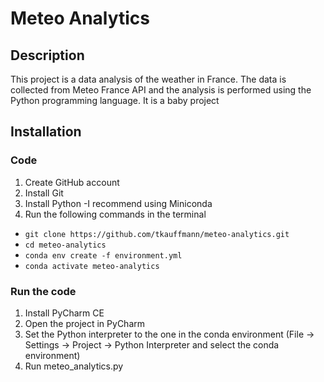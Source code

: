 # Meteo Analytics

## Description
This project is a data analysis of the weather in France. The data is collected from Meteo France API and the analysis is performed using the Python programming language. It is a baby project

## Installation

### Code

1. Create GitHub account
2. Install Git
3. Install Python -I recommend using Miniconda
4. Run the following commands in the terminal
- ```git clone https://github.com/tkauffmann/meteo-analytics.git```
- ```cd meteo-analytics```
- ```conda env create -f environment.yml```
- ```conda activate meteo-analytics```

### Run the code

1. Install PyCharm CE
2. Open the project in PyCharm
3. Set the Python interpreter to the one in the conda environment (File -> Settings -> Project -> Python Interpreter and select the conda environment)
4. Run meteo_analytics.py